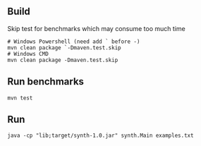 ## Build
Skip test for benchmarks which may consume too much time
```text
# Windows Powershell (need add ` before -)
mvn clean package `-Dmaven.test.skip
# Windows CMD
mvn clean package -Dmaven.test.skip

```
## Run benchmarks
```text
mvn test
```

## Run
```text
java -cp "lib;target/synth-1.0.jar" synth.Main examples.txt
```